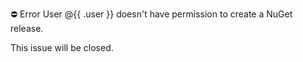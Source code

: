 :no_entry: Error
User @{{ .user }} doesn't have permission to create a NuGet release.

This issue will be closed.

<!-- permission-denied-for-nuget-release -->
